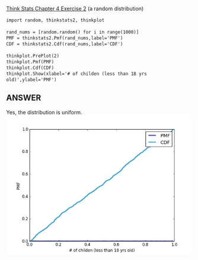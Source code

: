 [Think Stats Chapter 4 Exercise 2](http://greenteapress.com/thinkstats2/html/thinkstats2005.html#toc41) (a random distribution)

```
import random, thinkstats2, thinkplot

rand_nums = [random.random() for i in range(1000)]
PMF = thinkstats2.Pmf(rand_nums,label='PMF')
CDF = thinkstats2.Cdf(rand_nums,label='CDF')

thinkplot.PrePlot(2)
thinkplot.Pmf(PMF)
thinkplot.Cdf(CDF)
thinkplot.Show(xlabel='# of childen (less than 18 yrs old)',ylabel='PMF')
```

## ANSWER
Yes, the distribution is uniform.
![alt text](https://github.com/marwin-ko/dsp/blob/master/statistics/METIS_4-2-random_distribution_PMF_CDF.png)
